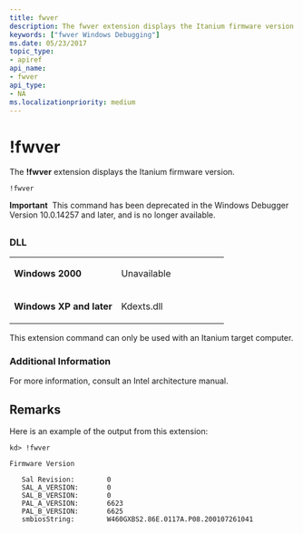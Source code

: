```yaml
---
title: fwver
description: The fwver extension displays the Itanium firmware version.
keywords: ["fwver Windows Debugging"]
ms.date: 05/23/2017
topic_type:
- apiref
api_name:
- fwver
api_type:
- NA
ms.localizationpriority: medium
---
```


# !fwver


The **!fwver** extension displays the Itanium firmware version.

```dbgcmd
!fwver 
```

**Important**  This command has been deprecated in the Windows Debugger Version 10.0.14257 and later, and is no longer available.

 

## <span id="ddk__fwver_dbg"></span><span id="DDK__FWVER_DBG"></span>


### <span id="DLL"></span><span id="dll"></span>DLL

<table>
<colgroup>
<col width="50%" />
<col width="50%" />
</colgroup>
<tbody>
<tr class="odd">
<td align="left"><p><strong>Windows 2000</strong></p></td>
<td align="left"><p>Unavailable</p></td>
</tr>
<tr class="even">
<td align="left"><p><strong>Windows XP and later</strong></p></td>
<td align="left"><p>Kdexts.dll</p></td>
</tr>
</tbody>
</table>

 

This extension command can only be used with an Itanium target computer.

### <span id="Additional_Information"></span><span id="additional_information"></span><span id="ADDITIONAL_INFORMATION"></span>Additional Information

For more information, consult an Intel architecture manual.

## Remarks

Here is an example of the output from this extension:

```dbgcmd
kd> !fwver

Firmware Version

   Sal Revision:        0
   SAL_A_VERSION:       0
   SAL_B_VERSION:       0
   PAL_A_VERSION:       6623
   PAL_B_VERSION:       6625
   smbiosString:        W460GXBS2.86E.0117A.P08.200107261041
```

 

 





